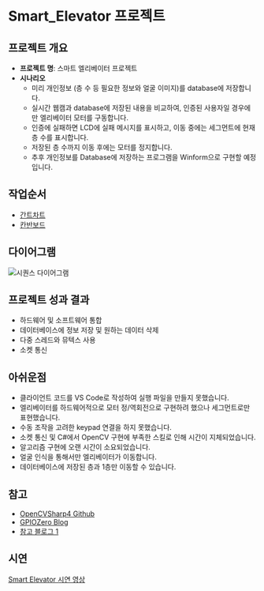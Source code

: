 # Smart_Elevator 프로젝트

## 프로젝트 개요

- **프로젝트 명**: 스마트 엘리베이터 프로젝트
- **시나리오**
    - 미리 개인정보 (층 수 등 필요한 정보와 얼굴 이미지)를 database에 저장합니다.
    - 실시간 웹캠과 database에 저장된 내용을 비교하여, 인증된 사용자일 경우에만 엘리베이터 모터를 구동합니다.
    - 인증에 실패하면 LCD에 실패 메시지를 표시하고, 이동 중에는 세그먼트에 현재 층 수를 표시합니다.
    - 저장된 층 수까지 이동 후에는 모터를 정지합니다.
    - 추후 개인정보를 Database에 저장하는 프로그램을 Winform으로 구현할 예정입니다.

## 작업순서

- [간트차트](https://www.notion.so/b30813db096c4118962241aaeaa532e9?pvs=21)
- [칸반보드](https://www.notion.so/cdf8a76bd70f43c8afe5fb01547a1afa?pvs=21)

## 다이어그램

![시퀀스 다이어그램](https://github.com/LeeGaYeun/Smart_Elevator/assets/149138767/6d268147-d11b-4afe-90c8-d9419692859a)

## 프로젝트 성과 결과

- 하드웨어 및 소프트웨어 통합
- 데이터베이스에 정보 저장 및 원하는 데이터 삭제
- 다중 스레드와 뮤텍스 사용
- 소켓 통신

## 아쉬운점

- 클라이언트 코드를 VS Code로 작성하여 실행 파일을 만들지 못했습니다.
- 엘리베이터를 하드웨어적으로 모터 정/역회전으로 구현하려 했으나 세그먼트로만 표현했습니다.
- 수동 조작을 고려한 keypad 연결을 하지 못했습니다.
- 소켓 통신 및 C#에서 OpenCV 구현에 부족한 스킬로 인해 시간이 지체되었습니다.
- 알고리즘 구현에 오랜 시간이 소요되었습니다.
- 얼굴 인식을 통해서만 엘리베이터가 이동합니다.
- 데이터베이스에 저장된 층과 1층만 이동할 수 있습니다.

## 참고

- [OpenCVSharp4 Github](https://github.com/opencv/opencv/tree/4.x)
- [GPIOZero Blog](https://blog.naver.com/emperonics/221831160948)
- [참고 블로그 1](https://luckygg.tistory.com/331)

## 시연

[Smart Elevator 시연 영상](https://youtu.be/PLULRvsDomk)
